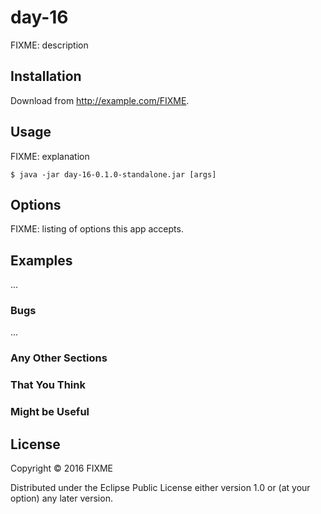 # day-16

FIXME: description

## Installation

Download from http://example.com/FIXME.

## Usage

FIXME: explanation

    $ java -jar day-16-0.1.0-standalone.jar [args]

## Options

FIXME: listing of options this app accepts.

## Examples

...

### Bugs

...

### Any Other Sections
### That You Think
### Might be Useful

## License

Copyright © 2016 FIXME

Distributed under the Eclipse Public License either version 1.0 or (at
your option) any later version.

